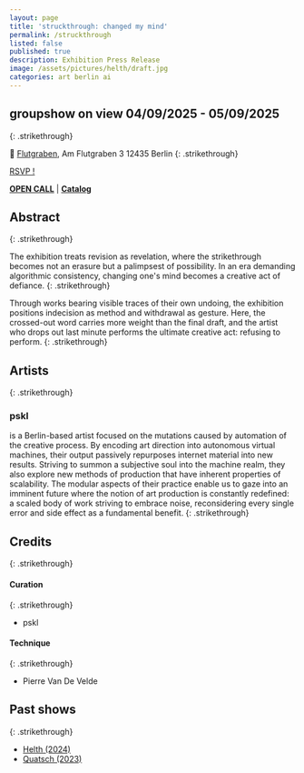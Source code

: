```yaml
---
layout: page
title: 'struckthrough: changed my mind'
permalink: /struckthrough
listed: false
published: true
description: Exhibition Press Release
image: /assets/pictures/helth/draft.jpg
categories: art berlin ai
---
```


## groupshow on view 04/09/2025 - 05/09/2025
{: .strikethrough}

:round_pushpin: [Flutgraben](https://flutgraben.org/en/), Am Flutgraben 3
12435 Berlin
{: .strikethrough}

<a href="https://forms.gle/BU68DnJmf5wmhkfb9" target="_blank" rel="noopener noreferrer" class="rsvp"><span class="strikethrough">RSVP !</span></a>

 [**OPEN CALL**](https://www.instagram.com/p/DMPyqtrosYv) | [**Catalog**](https://docs.google.com/spreadsheets/d/10ejSApGRveK2mZqAyAj5IoAW1rSmfkLXBppE9wMfbAc/edit?usp=sharing)

## Abstract
{: .strikethrough}

The exhibition treats revision as revelation, where the strikethrough becomes not an erasure but a palimpsest of possibility. In an era demanding algorithmic consistency, changing one's mind becomes a creative act of defiance.
{: .strikethrough}

Through works bearing visible traces of their own undoing, the exhibition positions indecision as method and withdrawal as gesture. Here, the crossed-out word carries more weight than the final draft, and the artist who drops out last minute performs the ultimate creative act: refusing to perform.
{: .strikethrough}


## Artists
{: .strikethrough}

### pskl

is a Berlin-based artist focused on the mutations caused by automation of the creative process. By encoding art direction into autonomous virtual machines, their output passively repurposes internet material into new results. Striving to summon a subjective soul into the machine realm, they also explore new methods of production that have inherent properties of scalability. The modular aspects of their practice enable us to gaze into an imminent future where the notion of art production is constantly redefined: a scaled body of work striving to embrace noise, reconsidering every single error and side effect as a fundamental benefit.
{: .strikethrough}

## Credits
{: .strikethrough}

#### Curation
{: .strikethrough}

- pskl

#### Technique
{: .strikethrough}

- Pierre Van De Velde

## Past shows
{: .strikethrough}

- [Helth (2024)](/helth)
- [Quatsch (2023)](/quatsch)

<script src="/assets/javascripts/strikethrough.js"></script>
